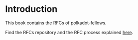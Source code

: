 # Introduction

This book contains the RFCs of polkadot-fellows.

Find the RFCs repository and the RFC process explained [here](https://github.com/polkadot-fellows/RFCs/).
